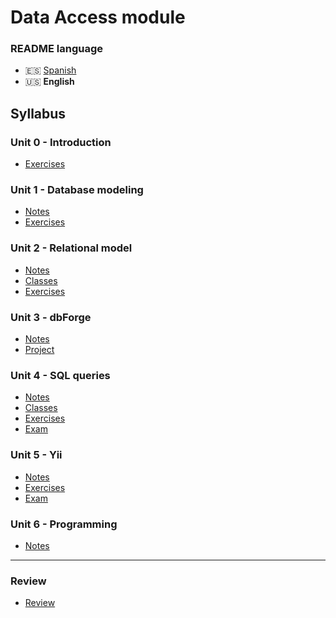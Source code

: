 # Data Access module

### README language
- 🇪🇸 [Spanish](./README.md)
- 🇺🇸 **English**

## Syllabus
### Unit 0 - Introduction
- [Exercises](./unidad0-introduccion/ejercicios/)
### Unit 1 - Database modeling
- [Notes](./unidad1-modelado_de_bases_de_datos/apuntes/)
- [Exercises](./unidad1-modelado_de_bases_de_datos/ejercicios/)
### Unit 2 - Relational model
- [Notes](./unidad2-modelo_relacional/apuntes/)
- [Classes](./unidad2-modelo_relacional/clases/)
- [Exercises](./unidad2-modelo_relacional/ejercicios/)
### Unit 3 - dbForge
- [Notes](./unidad3-dbforge/apuntes/)
- [Project](./unidad3-dbforge/proyecto/)
### Unit 4 - SQL queries
- [Notes](./unidad4-consultas_en_sql/apuntes/)
- [Classes](./unidad4-consultas_en_sql/clases/)
- [Exercises](./unidad4-consultas_en_sql/ejercicios/)
- [Exam](./unidad4-consultas_en_sql/examen/)
### Unit 5 - Yii
- [Notes](./unidad5-yii/apuntes/)
- [Exercises](./unidad5-yii/ejercicios/)
- [Exam](./unidad5-yii/examen/)
### Unit 6 - Programming
- [Notes](./unidad6-programacion/apuntes/)

---

### Review
- [Review](./repaso/)
